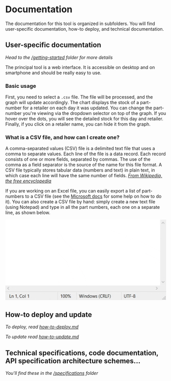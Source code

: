 # Documentation

The documentation for this tool is organized in subfolders. You will find user-specific documentation, how-to deploy, and technical documentation.

## User-specific documentation

_Head to the [/getting-started](./getting-started/) folder for more details_

The principal tool is a web interface. It is accessible on desktop and on smartphone and should be really easy to use.

### Basic usage

First, you need to select a `.csv` file. The file will be processed, and the graph will update accordingly. The chart displays the stock of a part-number for a retailer on each day it was updated. You can change the part-number you're viewing via the dropdown selector on top of the graph. If you hover over the dots, you will see the detailed stock for this day and retailer. Finally, if you click on a retailer name, you can hide it from the graph.

### What is a CSV file, and how can I create one?

A comma-separated values (CSV) file is a delimited text file that uses a comma to separate values. Each line of the file is a data record. Each record consists of one or more fields, separated by commas. The use of the comma as a field separator is the source of the name for this file format. A CSV file typically stores tabular data (numbers and text) in plain text, in which case each line will have the same number of fields. _[From Wikipedia, the free encyclopedia](https://en.wikipedia.org/wiki/Comma-separated_values)_

If you are working on an Excel file, you can easily export a list of part-numbers to a CSV file (see the [Microsoft docs](https://support.microsoft.com/en-us/office/import-or-export-text-txt-or-csv-files-5250ac4c-663c-47ce-937b-339e391393ba) for some help on how to do it). You can also create a CSV file by hand: simply create a new text file (using Notepad) and type in all the part numbers, each one on a separate line, as shown below.

![CSV file creation sample](_media/csv-file-creation.gif)

## How-to deploy and update

_To deploy, read [how-to-deploy.md](./how-to-deploy.md)_

_To update read [how-to-update.md](./how-to-update.md)_

## Technical specifications, code documentation, API specification architecture schemes...

_You'll find these in the [/specifications](./specifications/) folder_

